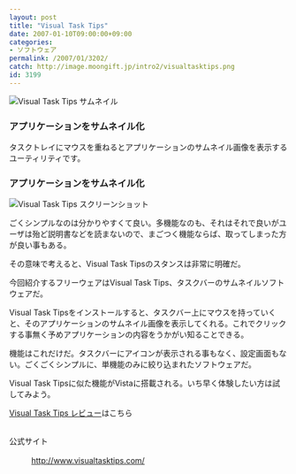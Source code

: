 ```yaml
---
layout: post
title: "Visual Task Tips"
date: 2007-01-10T09:00:00+09:00
categories:
- ソフトウェア
permalink: /2007/01/3202/
catch: http://image.moongift.jp/intro2/visualtasktips.png
id: 3199
---
```

 ![Visual Task Tips サムネイル](http://image.moongift.jp/intro2/visualtasktips.t.png "Visual Task Tips サムネイル")
  

### アプリケーションをサムネイル化
  
タスクトレイにマウスを重ねるとアプリケーションのサムネイル画像を表示するユーティリティです。  
<!--more-->  

### アプリケーションをサムネイル化
  

![Visual Task Tips スクリーンショット](http://image.moongift.jp/intro2/visualtasktips.png "Visual Task Tips スクリーンショット")

  

ごくシンプルなのは分かりやすくて良い。多機能なのも、それはそれで良いがユーザは殆ど説明書などを読まないので、まごつく機能ならば、取ってしまった方が良い事もある。

  

その意味で考えると、Visual Task Tipsのスタンスは非常に明確だ。

  

今回紹介するフリーウェアはVisual Task Tips、タスクバーのサムネイルソフトウェアだ。

  

Visual Task Tipsをインストールすると、タスクバー上にマウスを持っていくと、そのアプリケーションのサムネイル画像を表示してくれる。これでクリックする事無く予めアプリケーションの内容をうかがい知ることできる。

  

機能はこれだけだ。タスクバーにアイコンが表示される事もなく、設定画面もない。ごくごくシンプルに、単機能のみに絞り込まれたソフトウェアだ。

  

Visual Task Tipsに似た機能がVistaに搭載される。いち早く体験したい方は試してみよう。

  

  

[Visual Task Tips レビュー](http://fw.moongift.jp/review/i-3213.html)はこちら

  
<dl>
<br><dt>公式サイト</dt>
<br><dd><a href="http://www.visualtasktips.com/" target="_blank">http://www.visualtasktips.com/</a></dd>
<br>
</dl>